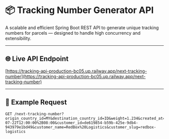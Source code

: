 # 📦 Tracking Number Generator API

A scalable and efficient Spring Boot REST API to generate unique tracking numbers for parcels — designed to handle high concurrency and extensibility.

---

## 🌐 Live API Endpoint

[https://tracking-api-production-bc05.up.railway.app/next-tracking-number](https://tracking-api-production-bc05.up.railway.app/next-tracking-number)

---

## 🔗 Example Request

```http
GET /next-tracking-number?origin_country_id=MY&destination_country_id=ID&weight=1.234&created_at=2025-07-22T12:00:00%2B08:00&customer_id=de619854-b59b-425e-9db4-943979e1bd49&customer_name=RedBox%20Logistics&customer_slug=redbox-logistics
